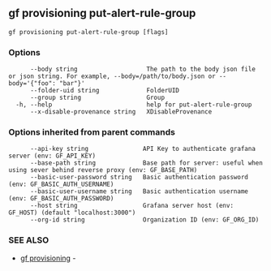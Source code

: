 ## gf provisioning put-alert-rule-group



```
gf provisioning put-alert-rule-group [flags]
```

### Options

```
      --body string                   The path to the body json file or json string. For example, --body=/path/to/body.json or --body='{"foo": "bar"}'
      --folder-uid string             FolderUID
      --group string                  Group
  -h, --help                          help for put-alert-rule-group
      --x-disable-provenance string   XDisableProvenance
```

### Options inherited from parent commands

```
      --api-key string               API Key to authenticate grafana server (env: GF_API_KEY)
      --base-path string             Base path for server: useful when using sever behind reverse proxy (env: GF_BASE_PATH)
      --basic-user-password string   Basic authentication password (env: GF_BASIC_AUTH_USERNAME)
      --basic-user-username string   Basic authentication username (env: GF_BASIC_AUTH_PASSWORD)
      --host string                  Grafana server host (env: GF_HOST) (default "localhost:3000")
      --org-id string                Organization ID (env: GF_ORG_ID)
```

### SEE ALSO

* [gf provisioning](gf_provisioning.md)	 - 

